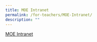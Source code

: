 ```yaml
---
title: MOE Intranet
permalink: /for-teachers/MOE-Intranet/
description: ""
---
```

[MOE Intranet](https://intranet.moe.gov.sg/Pages/Home.aspx)